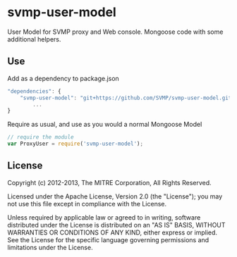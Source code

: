 # svmp-user-model

  User Model for SVMP proxy and Web console.  Mongoose code with some additional helpers.


## Use

Add as a dependency to package.json

```js
"dependencies": {
    "svmp-user-model": "git+https://github.com/SVMP/svmp-user-model.git",
        ...
}
```

Require as usual, and use as you would a normal Mongoose Model

```js
// require the module
var ProxyUser = require('svmp-user-model');
```

## License

Copyright (c) 2012-2013, The MITRE Corporation, All Rights Reserved.

Licensed under the Apache License, Version 2.0 (the "License");
you may not use this file except in compliance with the License.

Unless required by applicable law or agreed to in writing, software
distributed under the License is distributed on an "AS IS" BASIS,
WITHOUT WARRANTIES OR CONDITIONS OF ANY KIND, either express or implied.
See the License for the specific language governing permissions and
limitations under the License.

